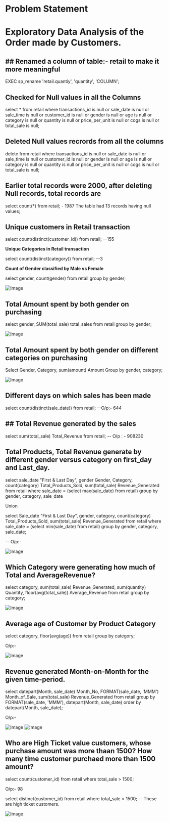 # Problem Statement

# Exploratory Data Analysis of the Order made by Customers.

## ## **Renamed a column of table:- retail to make it more meaningful**

EXEC sp_rename 
'retail.quantiy', 'quantity', 'COLUMN';

## **Checked for Null values in all the Columns**

select * from retail
where 
transactions_id is null
or sale_date is null
or sale_time is null
or customer_id is null
or gender is null
or age is null
or category is null
or quantity is null
or price_per_unit is null
or cogs is null
or total_sale is null;

## **Deleted Null values recrords from all the columns**

delete from retail where 
transactions_id is null
or sale_date is null
or sale_time is null
or customer_id is null
or gender is null
or age is null
or category is null
or quantity is null
or price_per_unit is null
or cogs is null
or total_sale is null;

## **Earlier total records were 2000, after deleting Null records, total records are**

select count(*) from retail; - 1987
The table had 13 records having null values;

## **Unique customers in Retail transaction**

select count(distinct(customer_id)) from retail;  --155

**Unique Categories in Retail transaction**

select count(distinct(category)) from retail;  --3

**Count of Gender classified by Male vs Female**

select gender, count(gender)
from retail group by gender;
   
![Image](https://github.com/user-attachments/assets/ff05a742-20aa-46b8-a13f-6c907a6e604b)

## **Total Amount spent by both gender on purchasing**

select gender, SUM(total_sale) total_sales
from retail
group by gender;

![Image](https://github.com/user-attachments/assets/2af21755-3af2-42ae-9d54-4f586d04375d)

## **Total Amount spent by both gender on different categories on purchasing**

Select Gender, Category, sum(amount) Amount
Group by gender, category;

![Image](https://github.com/user-attachments/assets/f6d57fd2-dd29-4143-8837-e4017a1af9c3)

## **Different days on which sales has been made**

select count(distinct(sale_date))
from retail;  --O/p:- 644 

## ## **Total Revenue generated by the sales**

select sum(total_sale) Total_Revenue
from retail; -- O/p : - 908230

## **Total Products, Total Revenue generate by different gender versus category on first_day and Last_day.**

select sale_date "First & Last Day", gender Gender, Category, count(category) Total_Products_Sold, sum(total_sale) Revenue_Generated
from retail
where sale_date = (select max(sale_date) from retail)
group by gender, category, sale_date

Union

select Sale_date "First & Last Day", gender, category, count(category) Total_Products_Sold, sum(total_sale) Revenue_Generated
from retail
where sale_date = (select min(sale_date) from retail)
group by gender, category, sale_date;

-- O/p:-

![Image](https://github.com/user-attachments/assets/86524568-be53-44c6-b8d5-63b01a501018)

## **Which Category were generating how much of Total and AverageRevenue?**

select 
category, 
sum(total_sale) Revenue_Generated, 
sum(quantity) Quantity, 
floor(avg(total_sale)) Average_Revenue
from retail
group by category;

![Image](https://github.com/user-attachments/assets/1d7a3cbb-bdc0-41d0-a3fb-46885b252a8c)

## **Average age of Customer by Product Category**

select category, floor(avg(age))
from retail
group by category;

O/p:-

![Image](https://github.com/user-attachments/assets/a6b4c2f3-bf55-4540-94a1-cff30961f96c)

## **Revenue generated Month-on-Month for the given time-period.**

select datepart(Month, sale_date) Month_No,
FORMAT(sale_date, 'MMM') Month_of_Sale, 
sum(total_sale) Revenue_Generated
from retail
group by FORMAT(sale_date, 'MMM'), datepart(Month, sale_date)
order by datepart(Month, sale_date);

O/p:-

![Image](https://github.com/user-attachments/assets/2a5c782b-9192-4b40-a0e8-f9cd88e7720d) ![Image](https://github.com/user-attachments/assets/4dafe6d8-0235-43ed-9de9-0c5298f3ab7d)

## **Who are High Ticket value customers, whose purchase amount was more thaan 1500? How many time customer purchaed more than 1500 amount?**

select count(customer_id)
from retail
where total_sale > 1500;

O/p:- 98

select distinct(customer_id)
from retail
where total_sale > 1500;  -- These are high ticket customers.

![Image](https://github.com/user-attachments/assets/faa1fae9-832c-47ae-bf4c-919a48c6aaa4)
